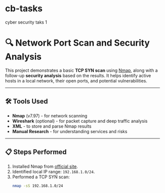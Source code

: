# cb-tasks
cyber security taks 1
# 🔍 Network Port Scan and Security Analysis

This project demonstrates a basic **TCP SYN scan** using [Nmap](https://nmap.org/), along with a follow-up **security analysis** based on the results. It helps identify active hosts in a local network, their open ports, and potential vulnerabilities.

---

## 🛠️ Tools Used

- **Nmap** (v7.97) - for network scanning
- **Wireshark** (optional) - for packet capture and deep traffic analysis
- **XML** - to store and parse Nmap results
- **Manual Research** - for understanding services and risks

---

## 📋 Steps Performed

1. Installed Nmap from [official site](https://nmap.org/download.html).
2. Identified local IP range: `192.168.1.0/24`.
3. Performed a TCP SYN scan:
   ```bash
   nmap -sS 192.168.1.0/24

